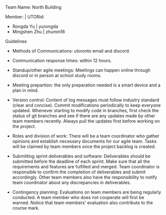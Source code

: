 Team Name: North Building

Member:			| UTORid:
- Rongda Yu		| yurongda
- Mingshen Zhu		| zhumin16

Guidelines
- Methods of Communications:
	utoronto email and discord.

- Communication response times:
	within 12 hours.

- Standup/other agile meetings:
	Meetings can happen online through discord or in person at school study rooms.

- Meeting prepartion:
	the only preparation needed is a smart device and a plan in mind.

- Version control:
	Content of log messages must follow industry standard (clear and concise). Commit modifications periodically to keep everyone updated. Whenever starting to modify code in branches, first check the status of git branches and see if there are any updates made by other team members recently. Always pull the updates first before working on the project.

- Roles and division of work:
	There will be a team coordinator who gather opinions and establish necessary documents for our agile team. Tasks will be claimed by team members once the project backlog is created.

- Submitting sprint deliverables and software:
	Deliverables should be submitted before the deadline of each sprint. Make sure that all the requirements and features are fulfilled and merged. Team coordinator is responsible to confirm the completion of deliverables and submit accordingly. Other team members also have the responsibility to notify team coordinator about any discrepancies in deliverables.

- Contingency planning:
	Evaluations on team members are being regularly conducted. A team member who does not cooperate will first be warned. Notice that team members' evaluation also contribute to the course mark. 
